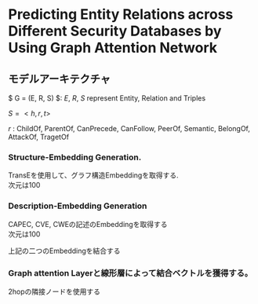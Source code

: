 # Predicting Entity Relations across Different Security Databases by Using Graph Attention Network

## モデルアーキテクチャ

$ G = (E, R, S) $:  $E$, $R$, $S$ represent Entity, Relation and Triples 

$S = <h, r, t>$

$r$ : ChildOf, ParentOf, CanPrecede, CanFollow, PeerOf, Semantic, BelongOf, AttackOf, TragetOf

### Structure-Embedding Generation.
TransEを使用して、グラフ構造Embeddingを取得する. \
次元は100

### Description-Embedding Generation
CAPEC, CVE, CWEの記述のEmbeddingを取得する \
次元は100

上記の二つのEmbeddingを結合する
### Graph attention Layerと線形層によって結合ベクトルを獲得する。
2hopの隣接ノードを使用する